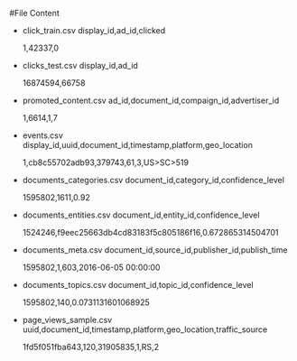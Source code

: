 #File Content
*   click\_train.csv
    display_id,ad_id,clicked
    
    1,42337,0

*   clicks\_test.csv
    display_id,ad_id
    
    16874594,66758

*   promoted\_content.csv
    ad_id,document_id,compaign_id,advertiser_id
    
    1,6614,1,7

*   events.csv
    display_id,uuid,document_id,timestamp,platform,geo_location
    
    1,cb8c55702adb93,379743,61,3,US>SC>519

*   documents\_categories.csv
    document_id,category_id,confidence_level
    
    1595802,1611,0.92
        
*   documents\_entities.csv
    document_id,entity_id,confidence_level
    
    1524246,f9eec25663db4cd83183f5c805186f16,0.672865314504701
        
*   documents\_meta.csv
    document_id,source_id,publisher_id,publish_time
    
    1595802,1,603,2016-06-05 00:00:00

*   documents\_topics.csv
    document_id,topic_id,confidence_level
    
    1595802,140,0.0731131601068925

*   page\_views\_sample.csv
    uuid,document_id,timestamp,platform,geo_location,traffic_source
    
    1fd5f051fba643,120,31905835,1,RS,2
